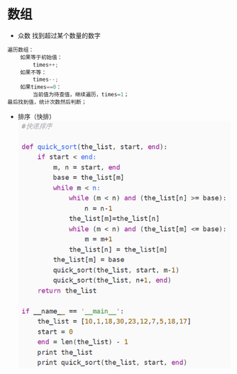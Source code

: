 # 数组

- 众数
找到超过某个数量的数字
```cpp
遍历数组：
    如果等于初始值：
        times++;
    如果不等：
        times--;
    如果times==0：
        当前值为待查值，继续遍历，times=1；
最后找到值，统计次数然后判断；
```

- 排序（快排）
![avatar](img/qs.png)
